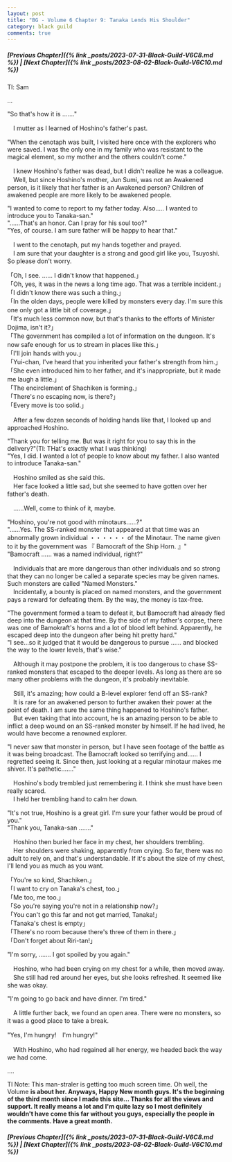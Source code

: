 ```yaml
---
layout: post
title: "BG - Volume 6 Chapter 9: Tanaka Lends His Shoulder"
category: black guild
comments: true
---
```


##### [Previous Chapter]({% link _posts/2023-07-31-Black-Guild-V6C8.md %}) \| [Next Chapter]({% link _posts/2023-08-02-Black-Guild-V6C10.md %})



Tl: Sam

…


"So that's how it is ......."

　I mutter as I learned of Hoshino's father's past.

"When the cenotaph was built, I visited here once with the explorers who were saved. I was the only one in my family who was resistant to the magical element, so my mother and the others couldn't come."

　I knew Hoshino's father was dead, but I didn't realize he was a colleague.   
　Well, but since Hoshino's mother, Jun Sumi, was not an Awakened person, is it likely that her father is an Awakened person? Children of awakened people are more likely to be awakened people.
<!--more-->

"I wanted to come to report to my father today. Also..... I wanted to introduce you to Tanaka-san."   
"......That's an honor. Can I pray for his soul too?"   
"Yes, of course. I am sure father will be happy to hear that."

　I went to the cenotaph, put my hands together and prayed.   
　I am sure that your daughter is a strong and good girl like you, Tsuyoshi. So please don't worry.

「Oh, I see. ...... I didn't know that happened.」   
「Oh, yes, it was in the news a long time ago. That was a terrible incident.」   
「I didn't know there was such a thing.」   
「In the olden days, people were killed by monsters every day. I'm sure this one only got a little bit of coverage.」   
「It's much less common now, but that's thanks to the efforts of Minister Dojima, isn't it?」   
「The government has compiled a lot of information on the dungeon. It's now safe enough for us to stream in places like this.」   
「I'll join hands with you.」   
「Yui-chan, I've heard that you inherited your father's strength from him.」   
「She even introduced him to her father, and it's inappropriate, but it made me laugh a little.」   
「The encirclement of Shachiken is forming.」   
「There's no escaping now, is there?」   
「Every move is too solid.」

　After a few dozen seconds of holding hands like that, I looked up and approached Hoshino.

"Thank you for telling me. But was it right for you to say this in the delivery?"(Tl: THat's exactly what I was thinking)   
"Yes, I did. I wanted a lot of people to know about my father. I also wanted to introduce Tanaka-san."

　Hoshino smiled as she said this.   
　Her face looked a little sad, but she seemed to have gotten over her father's death.

　......Well, come to think of it, maybe.

"Hoshino, you're not good with minotaurs......?"   
"......Yes. The SS-ranked monster that appeared at that time was an abnormally grown individual ・・・・・・ of the Minotaur. The name given to it by the government was 『 Bamocraft of the Ship Horn. 』"   
"Bamocraft ...... was a named individual, right?"

　Individuals that are more dangerous than other individuals and so strong that they can no longer be called a separate species may be given names. Such monsters are called "Named Monsters."   
　Incidentally, a bounty is placed on named monsters, and the government pays a reward for defeating them. By the way, the money is tax-free.

"The government formed a team to defeat it, but Bamocraft had already fled deep into the dungeon at that time. By the side of my father's corpse, there was one of Bamokraft's horns and a lot of blood left behind. Apparently, he escaped deep into the dungeon after being hit pretty hard."   
"I see...so it judged that it would be dangerous to pursue ...... and blocked the way to the lower levels, that's wise."

　Although it may postpone the problem, it is too dangerous to chase SS-ranked monsters that escaped to the deeper levels. As long as there are so many other problems with the dungeon, it's probably inevitable.

　Still, it's amazing; how could a B-level explorer fend off an SS-rank?   
　It is rare for an awakened person to further awaken their power at the point of death. I am sure the same thing happened to Hoshino's father.   
　But even taking that into account, he is an amazing person to be able to inflict a deep wound on an SS-ranked monster by himself. If he had lived, he would have become a renowned explorer.

"I never saw that monster in person, but I have seen footage of the battle as it was being broadcast. The Bamocraft looked so terrifying and...... I regretted seeing it. Since then, just looking at a regular minotaur makes me shiver. It's pathetic......."

　Hoshino's body trembled just remembering it. I think she must have been really scared.   
　I held her trembling hand to calm her down.

"It's not true, Hoshino is a great girl. I'm sure your father would be proud of you."   
"Thank you, Tanaka-san ......."

　Hoshino then buried her face in my chest, her shoulders trembling.   
　Her shoulders were shaking, apparently from crying. So far, there was no adult to rely on, and that's understandable. If it's about the size of my chest, I'll lend you as much as you want.

「You're so kind, Shachiken.」   
「I want to cry on Tanaka's chest, too.」   
「Me too, me too.」   
「So you're saying you're not in a relationship now?」   
「You can't go this far and not get married, Tanaka!」   
「Tanaka's chest is empty」   
「There's no room because there's three of them in there.」   
「Don't forget about Riri-tan!」

"I'm sorry, ....... I got spoiled by you again."

　Hoshino, who had been crying on my chest for a while, then moved away.   
　She still had red around her eyes, but she looks refreshed. It seemed like she was okay.

"I'm going to go back and have dinner. I'm tired."

　A little further back, we found an open area. There were no monsters, so it was a good place to take a break.

"Yes, I'm hungry!　I'm hungry!"

　With Hoshino, who had regained all her energy, we headed back the way we had come.



....


Tl Note: This man-straler is getting too much screen time. Oh well, the Volume <b>is<b> about her. Anyways, Happy New month guys. It's the beginning of the third month since I made this site... Thanks for all the views and support. It really means a lot and I'm quite lazy so I most definitely wouldn't have come this far without you guys, especially the people in the comments. Have a great month.


##### [Previous Chapter]({% link _posts/2023-07-31-Black-Guild-V6C8.md %}) \| [Next Chapter]({% link _posts/2023-08-02-Black-Guild-V6C10.md %})

